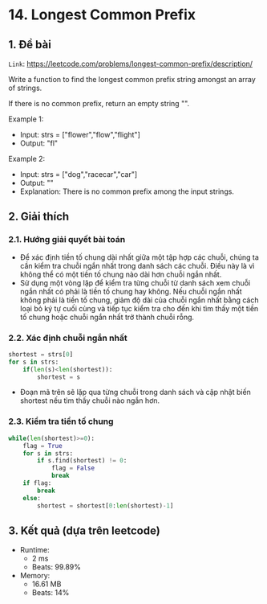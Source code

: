 # 14. Longest Common Prefix
## 1. Đề bài
`Link`: https://leetcode.com/problems/longest-common-prefix/description/

Write a function to find the longest common prefix string amongst an array of strings.

If there is no common prefix, return an empty string "".

Example 1:
- Input: strs = ["flower","flow","flight"]
- Output: "fl"

Example 2:
- Input: strs = ["dog","racecar","car"]
- Output: ""
- Explanation: There is no common prefix among the input strings.
## 2. Giải thích 
### 2.1. Hướng giải quyết bài toán
- Để xác định tiền tố chung dài nhất giữa một tập hợp các chuỗi, chúng ta cần kiểm tra chuỗi ngắn nhất trong danh sách các chuỗi. Điều này là vì không thể có một tiền tố chung nào dài hơn chuỗi ngắn nhất.
- Sử dụng một vòng lặp để kiểm tra từng chuỗi từ danh sách xem chuỗi ngắn nhất có phải là tiền tố chung hay không. Nếu chuỗi ngắn nhất không phải là tiền tố chung, giảm độ dài của chuỗi ngắn nhất bằng cách loại bỏ ký tự cuối cùng và tiếp tục kiểm tra cho đến khi tìm thấy một tiền tố chung hoặc chuỗi ngắn nhất trở thành chuỗi rỗng.
### 2.2. Xác định chuỗi ngắn nhất
```python
shortest = strs[0]
for s in strs:
    if(len(s)<len(shortest)):
        shortest = s   
```
- Đoạn mã trên sẽ lặp qua từng chuỗi trong danh sách và cập nhật biến shortest nếu tìm thấy chuỗi nào ngắn hơn.
### 2.3. Kiểm tra tiền tố chung
```python
while(len(shortest)>=0):
    flag = True 
    for s in strs:
        if s.find(shortest) != 0:
            flag = False
            break
    if flag:
        break
    else:
        shortest = shortest[0:len(shortest)-1]
```

## 3. Kết quả (dựa trên leetcode)
- Runtime:
    + 2 ms
    + Beats: 99.89%
- Memory:
    + 16.61 MB
    + Beats: 14%
